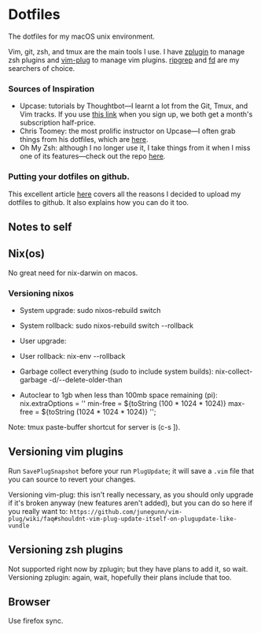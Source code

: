 # Dotfiles

The dotfiles for my macOS unix environment.

Vim, git, zsh, and tmux are the main tools I use. I have [zplugin][] to manage zsh plugins and [vim-plug][] to manage vim plugins. [ripgrep][] and [fd][] are my searchers of choice.

[zplugin]: https://github.com/zdharma/zplugin
[vim-plug]: https://github.com/junegunn/vim-plug
[ripgrep]: https://github.com/BurntSushi/ripgrep
[fd]: https://github.com/sharkdp/fd

### Sources of Inspiration

* Upcase: tutorials by Thoughtbot—I learnt a lot from the Git, Tmux, and Vim tracks. If you use [this link](http://ssqt.co/m5c5igy) when you sign up, we both get a month's subscription half-price. 
* Chris Toomey: the most prolific instructor on Upcase—I often grab things from his dotfiles, which are [here](https://github.com/christoomey/dotfiles/).
* Oh My Zsh: although I no longer use it, I take things from it when I miss one of its features—check out the repo [here](https://github.com/robbyrussell/oh-my-zsh).

### Putting your dotfiles on github.

This excellent article [here](http://blog.smalleycreative.com/tutorials/using-git-and-github-to-manage-your-dotfiles/) covers all the reasons I decided to upload my dotfiles to github. It also explains how you can do it too.


## Notes to self

## Nix(os)

No great need for nix-darwin on macos.

### Versioning nixos

- System upgrade: sudo nixos-rebuild switch
- System rollback: sudo nixos-rebuild switch --rollback
- User upgrade: 
- User rollback: nix-env --rollback
- Garbage collect everything (sudo to include system builds): nix-collect-garbage -d/--delete-older-than 

- Autoclear to 1gb when less than 100mb space remaining (pi):
nix.extraOptions = ''
  min-free = ${toString (100 * 1024 * 1024)}
  max-free = ${toString (1024 * 1024 * 1024)}
'';

Note: tmux paste-buffer shortcut for server is (c-s ]).

## Versioning vim plugins

Run `SavePlugSnapshot` before your run `PlugUpdate`; it will save a `.vim` file that
you can source to revert your changes.

Versioning vim-plug: this isn't really necessary, as you should only upgrade if it's
broken anyway (new features aren't added), but you can do so here if you really want
to: `https://github.com/junegunn/vim-plug/wiki/faq#shouldnt-vim-plug-update-itself-on-plugupdate-like-vundle`

## Versioning zsh plugins

Not supported right now by zplugin; but they have plans to add it, so wait.
Versioning zplugin: again, wait, hopefully their plans include that too.

## Browser

Use firefox sync.
